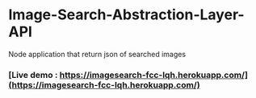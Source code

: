 # Image-Search-Abstraction-Layer-API
Node application that return json of searched images

### [Live demo : https://imagesearch-fcc-lqh.herokuapp.com/](https://imagesearch-fcc-lqh.herokuapp.com/)